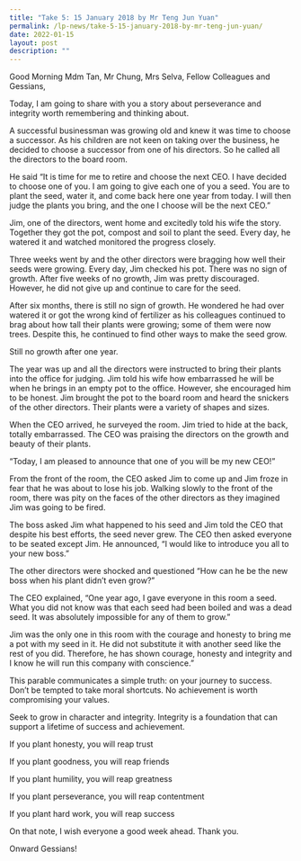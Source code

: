 ```yaml
---
title: "Take 5: 15 January 2018 by Mr Teng Jun Yuan"
permalink: /lp-news/take-5-15-january-2018-by-mr-teng-jun-yuan/
date: 2022-01-15
layout: post
description: ""
---
```

Good Morning Mdm Tan, Mr Chung, Mrs Selva, Fellow Colleagues and Gessians,

Today, I am going to share with you a story about perseverance and integrity worth remembering and thinking about.

A successful businessman was growing old and knew it was time to choose a successor. As his children are not keen on taking over the business, he decided to choose a successor from one of his directors. So he called all the directors to the board room.

He said “It is time for me to retire and choose the next CEO. I have decided to choose one of you. I am going to give each one of you a seed. You are to plant the seed, water it, and come back here one year from today. I will then judge the plants you bring, and the one I choose will be the next CEO.”

Jim, one of the directors, went home and excitedly told his wife the story. Together they got the pot, compost and soil to plant the seed. Every day, he watered it and watched monitored the progress closely.

Three weeks went by and the other directors were bragging how well their seeds were growing. Every day, Jim checked his pot. There was no sign of growth. After five weeks of no growth, Jim was pretty discouraged. However, he did not give up and continue to care for the seed.

After six months, there is still no sign of growth. He wondered he had over watered it or got the wrong kind of fertilizer as his colleagues continued to brag about how tall their plants were growing; some of them were now trees. Despite this, he continued to find other ways to make the seed grow.

Still no growth after one year.

The year was up and all the directors were instructed to bring their plants into the office for judging. Jim told his wife how embarrassed he will be when he brings in an empty pot to the office. However, she encouraged him to be honest. Jim brought the pot to the board room and heard the snickers of the other directors. Their plants were a variety of shapes and sizes.

When the CEO arrived, he surveyed the room. Jim tried to hide at the back, totally embarrassed. The CEO was praising the directors on the growth and beauty of their plants.

“Today, I am pleased to announce that one of you will be my new CEO!”

From the front of the room, the CEO asked Jim to come up and Jim froze in fear that he was about to lose his job. Walking slowly to the front of the room, there was pity on the faces of the other directors as they imagined Jim was going to be fired.

The boss asked Jim what happened to his seed and Jim told the CEO that despite his best efforts, the seed never grew. The CEO then asked everyone to be seated except Jim. He announced, “I would like to introduce you all to your new boss.”

The other directors were shocked and questioned “How can he be the new boss when his plant didn’t even grow?”

The CEO explained, “One year ago, I gave everyone in this room a seed. What you did not know was that each seed had been boiled and was a dead seed. It was absolutely impossible for any of them to grow.”

Jim was the only one in this room with the courage and honesty to bring me a pot with my seed in it. He did not substitute it with another seed like the rest of you did. Therefore, he has shown courage, honesty and integrity and I know he will run this company with conscience.”

This parable communicates a simple truth: on your journey to success. Don’t be tempted to take moral shortcuts. No achievement is worth compromising your values.

Seek to grow in character and integrity. Integrity is a foundation that can support a lifetime of success and achievement.

If you plant honesty, you will reap trust

If you plant goodness, you will reap friends

If you plant humility, you will reap greatness

If you plant perseverance, you will reap contentment

If you plant hard work, you will reap success

On that note, I wish everyone a good week ahead. Thank you.

Onward Gessians!